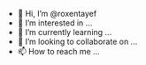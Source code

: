 - 👋 Hi, I’m @roxentayef
- 👀 I’m interested in ...
- 🌱 I’m currently learning ...
- 💞️ I’m looking to collaborate on ...
- 📫 How to reach me ...

<!---
roxentayef/roxentayef is a ✨ special ✨ repository because its `README.md` (this file) appears on your GitHub profile.
You can click the Preview link to take a look at your changes.
--->

